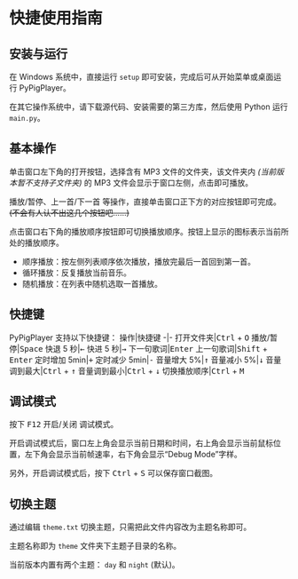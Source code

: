 # 快捷使用指南
## 安装与运行
在 Windows 系统中，直接运行 `setup` 即可安装，完成后可从开始菜单或桌面运行 PyPigPlayer。

在其它操作系统中，请下载源代码、安装需要的第三方库，然后使用 Python 运行 `main.py`。
## 基本操作
单击窗口左下角的打开按钮，选择含有 MP3 文件的文件夹，该文件夹内 *(当前版本暂不支持子文件夹)* 的 MP3 文件会显示于窗口左侧，点击即可播放。

播放/暂停、上一首/下一首 等操作，直接单击窗口正下方的对应按钮即可完成。~~(不会有人认不出这几个按钮吧……)~~

点击窗口右下角的播放顺序按钮即可切换播放顺序。按钮上显示的图标表示当前所处的播放顺序。
- 顺序播放：按左侧列表顺序依次播放，播放完最后一首回到第一首。
- 循环播放：反复播放当前音乐。
- 随机播放：在列表中随机选取一首播放。
## 快捷键
PyPigPlayer 支持以下快捷键：
操作|快捷键
-|-
打开文件夹|<kbd>Ctrl</kbd> + <kbd>O</kbd>
播放/暂停|<kbd>Space</kbd>
快退 5 秒|<kbd>←</kbd>
快进 5 秒|<kbd>→</kbd>
下一句歌词|<kbd>Enter</kbd>
上一句歌词|<kbd>Shift</kbd> + <kbd>Enter</kbd>
定时增加 5min|<kbd>+</kbd>
定时减少 5min|<kbd>-</kbd>
音量增大 5%|<kbd>↑</kbd>
音量减小 5%|<kbd>↓</kbd>
音量调到最大|<kbd>Ctrl</kbd> + <kbd>↑</kbd>
音量调到最小|<kbd>Ctrl</kbd> + <kbd>↓</kbd>
切换播放顺序|<kbd>Ctrl</kbd> + <kbd>M</kbd>
## 调试模式
按下 <kbd>F12</kbd> 开启/关闭 调试模式。

开启调试模式后，窗口左上角会显示当前日期和时间，右上角会显示当前鼠标位置，左下角会显示当前帧速率，右下角会显示“Debug Mode”字样。

另外，开启调试模式后，按下 <kbd>Ctrl</kbd> + <kbd>S</kbd> 可以保存窗口截图。
## 切换主题
通过编辑 `theme.txt` 切换主题，只需把此文件内容改为主题名称即可。

主题名称即为 `theme` 文件夹下主题子目录的名称。

当前版本内置有两个主题： `day` 和 `night` (默认)。